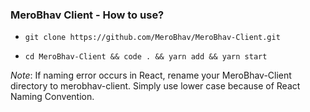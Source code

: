 ### MeroBhav Client - How to use?

- `git clone https://github.com/MeroBhav/MeroBhav-Client.git`

- `cd MeroBhav-Client && code . && yarn add && yarn start`

*Note*: If naming error occurs in React, rename your MeroBhav-Client directory to merobhav-client. Simply use lower case because of React Naming Convention.